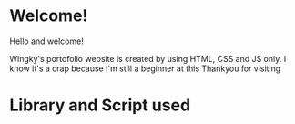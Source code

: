 
# Welcome!
Hello and welcome!

Wingky's portofolio website is created by using HTML, CSS and JS only.
I know it's a crap because I'm still a beginner at this
Thankyou for visiting

# Library and Script used
